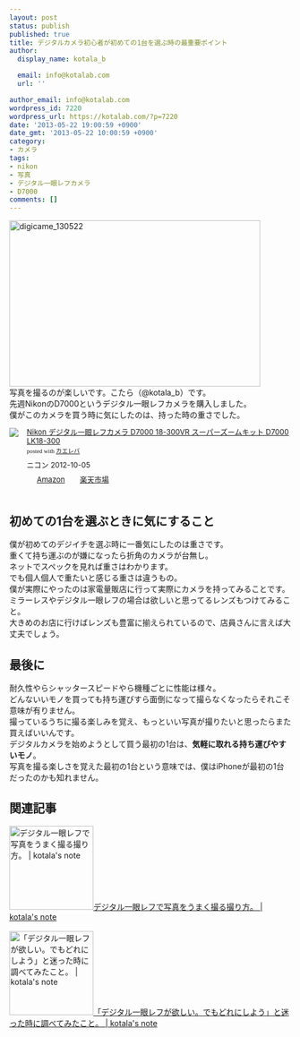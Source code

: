 ```yaml
---
layout: post
status: publish
published: true
title: デジタルカメラ初心者が初めての1台を選ぶ時の最重要ポイント
author:
  display_name: kotala_b

  email: info@kotalab.com
  url: ''

author_email: info@kotalab.com
wordpress_id: 7220
wordpress_url: https://kotalab.com/?p=7220
date: '2013-05-22 19:00:59 +0900'
date_gmt: '2013-05-22 10:00:59 +0900'
category:
- カメラ
tags:
- nikon
- 写真
- デジタル一眼レフカメラ
- D7000
comments: []
---
```

<p><img src="https://kotalab.com/wp-content/uploads/digicame_130522-448x297.jpg" alt="digicame_130522" width="448" height="297" class="alignnone size-large wp-image-7221" /><br />
写真を撮るのが楽しいです。こたら（@kotala_b）です。<br />
先週NikonのD7000というデジタル一眼レフカメラを購入しました。<br />
僕がこのカメラを買う時に気にしたのは、持った時の重さでした。</p>
<div class="kaerebalink-box" style="text-align:left;padding-bottom:20px;font-size:small;/zoom: 1;overflow: hidden;">
<div class="kaerebalink-image" style="float:left;margin:0 15px 10px 0;"><a href="https://www.amazon.co.jp/exec/obidos/ASIN/B009A77NFE/same-22/ref=nosim/" rel="nofollow" target="_blank"><img src="https://images-fe.ssl-images-amazon.com/images/I/51xGcB90a5L._SL160_.jpg" style="border: none;" /></a></div>
<div class="kaerebalink-info" style="line-height:120%;/zoom: 1;overflow: hidden;">
<div class="kaerebalink-name" style="margin-bottom:10px;line-height:120%"><a href="https://www.amazon.co.jp/exec/obidos/ASIN/B009A77NFE/same-22/ref=nosim/" rel="nofollow" target="_blank">Nikon デジタル一眼レフカメラ D7000 18-300VR スーパーズームキット D7000 LK18-300</a>
<div class="kaerebalink-powered-date" style="font-size:8pt;margin-top:5px;font-family:verdana;line-height:120%">posted with <a href="https://kaereba.com" target="_blank">カエレバ</a></div>
</div>
<div class="kaerebalink-detail" style="margin-bottom:5px;"> ニコン 2012-10-05    </div>
<div class="kaerebalink-link1" style="margin-top:10px;">
<div class="shoplinkamazon" style="display:inline;margin-right:5px;background: url('https://img.yomereba.com/tam_k_01.gif') 0 0 no-repeat;padding: 2px 0 2px 18px;white-space: nowrap;"><a href="https://www.amazon.co.jp/gp/search?keywords=D7000%20D7000%20LK18-300&__mk_ja_JP=%83J%83%5E%83J%83i&tag=same-22" rel="nofollow" target="_blank" title="アマゾン" >Amazon</a></div>
<div class="shoplinkrakuten" style="display:inline;margin-right:5px;background: url('https://img.yomereba.com/tam_k_01.gif') 0 -50px no-repeat;padding: 2px 0 2px 18px;white-space: nowrap;"><a href="https://hb.afl.rakuten.co.jp/hgc/0fa7afc8.bbfc196a.0fa7afc9.d56c38f1/?pc=http%3A%2F%2Fsearch.rakuten.co.jp%2Fsearch%2Fmall%2FD7000%2520D7000%2520LK18-300%2F-%2Ff.1-p.1-s.1-sf.0-st.A-v.2%3Fx%3D0%26scid%3Daf_ich_link_urltxt%26m%3Dhttp%3A%2F%2Fm.rakuten.co.jp%2F" rel="nofollow" target="_blank" title="楽天市場" >楽天市場</a></div>
</div>
</div>
<div class="booklink-footer" style="clear: left"></div>
</div>
<!--more-->
<h2>初めての1台を選ぶときに気にすること</h2>
<p>僕が初めてのデジイチを選ぶ時に一番気にしたのは重さです。<br />
重くて持ち運ぶのが嫌になったら折角のカメラが台無し。<br />
ネットでスペックを見れば重さはわかります。<br />
でも個人個人で重たいと感じる重さは違うもの。<br />
僕が実際にやったのは家電量販店に行って実際にカメラを持ってみることです。<br />
ミラーレスやデジタル一眼レフの場合は欲しいと思ってるレンズもつけてみること。<br />
大きめのお店に行けばレンズも豊富に揃えられているので、店員さんに言えば大丈夫でしょう。</p>
<h2>最後に</h2>
<p>耐久性やらシャッタースピードやら機種ごとに性能は様々。<br />
どんないいモノを買っても持ち運びすら面倒になって撮らなくなったらそれこそ意味が有りません。<br />
撮っているうちに撮る楽しみを覚え、もっといい写真が撮りたいと思ったらまた買えばいいんです。<br />
デジタルカメラを始めようとして買う最初の1台は、<strong>気軽に取れる持ち運びやすいモノ</strong>。<br />
写真を撮る楽しさを覚えた最初の1台という意味では、僕はiPhoneが最初の1台だったのかも知れません。</p>
<h2 class="rele">関連記事</h2>
<p><a href="https://kotalab.com/take-a-picture" target="_blank"><img  class="alignleft" src="https://kotalab.com/wp-content/uploads/nextyear_121231-448x448.jpg" alt="デジタル一眼レフで写真をうまく撮る撮り方。 | kotala's note" width="150" /></a><a href="https://kotalab.com/take-a-picture" target="_blank">デジタル一眼レフで写真をうまく撮る撮り方。 | kotala's note</a><br style="clear:both;" /><br />
<a href="https://kotalab.com/want-digicame" target="_blank"><img  class="alignleft" src="https://kotalab.com/wp-content/uploads/nextyear_121231-448x448.jpg" alt="「デジタル一眼レフが欲しい。でもどれにしよう」と迷った時に調べてみたこと。 | kotala's note" width="150" /></a><a href="https://kotalab.com/want-digicame" target="_blank">「デジタル一眼レフが欲しい。でもどれにしよう」と迷った時に調べてみたこと。 | kotala's note</a><br style="clear:both;" /></p>
